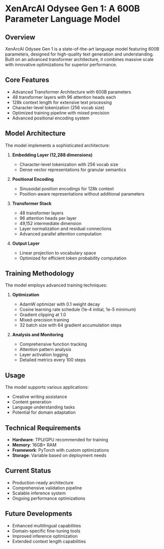 # XenArcAI Odysee Gen 1: A 600B Parameter Language Model

## Overview

XenArcAI Odysee Gen 1 is a state-of-the-art language model featuring 600B parameters, designed for high-quality text generation and understanding. Built on an advanced transformer architecture, it combines massive scale with innovative optimizations for superior performance.

## Core Features

- Advanced Transformer Architecture with 600B parameters
- 48 transformer layers with 96 attention heads each
- 128k context length for extensive text processing
- Character-level tokenization (256 vocab size)
- Optimized training pipeline with mixed precision
- Advanced positional encoding system

## Model Architecture

The model implements a sophisticated architecture:

1. **Embedding Layer (12,288 dimensions)**
   - Character-level tokenization with 256 vocab size
   - Dense vector representations for granular semantics

2. **Positional Encoding**
   - Sinusoidal position encodings for 128k context
   - Position-aware representations without additional parameters

3. **Transformer Stack**
   - 48 transformer layers
   - 96 attention heads per layer
   - 49,152 intermediate dimension
   - Layer normalization and residual connections
   - Advanced parallel attention computation

4. **Output Layer**
   - Linear projection to vocabulary space
   - Optimized for efficient token probability computation

## Training Methodology

The model employs advanced training techniques:

1. **Optimization**
   - AdamW optimizer with 0.1 weight decay
   - Cosine learning rate schedule (1e-4 initial, 1e-5 minimum)
   - Gradient clipping at 1.0
   - Mixed-precision training
   - 32 batch size with 64 gradient accumulation steps

2. **Analysis and Monitoring**
   - Comprehensive function tracking
   - Attention pattern analysis
   - Layer activation logging
   - Detailed metrics every 100 steps

## Usage

The model supports various applications:

- Creative writing assistance
- Content generation
- Language understanding tasks
- Potential for domain adaptation

## Technical Requirements

- **Hardware**: TPU/GPU recommended for training
- **Memory**: 16GB+ RAM
- **Framework**: PyTorch with custom optimizations
- **Storage**: Variable based on deployment needs

## Current Status

- Production-ready architecture
- Comprehensive validation pipeline
- Scalable inference system
- Ongoing performance optimizations

## Future Developments

- Enhanced multilingual capabilities
- Domain-specific fine-tuning tools
- Improved inference optimization
- Extended context length capabilities
